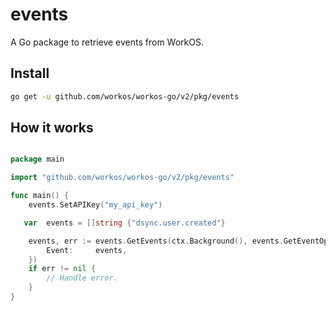 # events 

A Go package to retrieve events from WorkOS.

## Install

```sh
go get -u github.com/workos/workos-go/v2/pkg/events
```

## How it works
```go

package main

import "github.com/workos/workos-go/v2/pkg/events"

func main() {
    events.SetAPIKey("my_api_key")

   var  events = []string {"dsync.user.created"}

    events, err := events.GetEvents(ctx.Background(), events.GetEventOpts{
        Event:     events,
    })
    if err != nil {
        // Handle error.
    }
}
```
